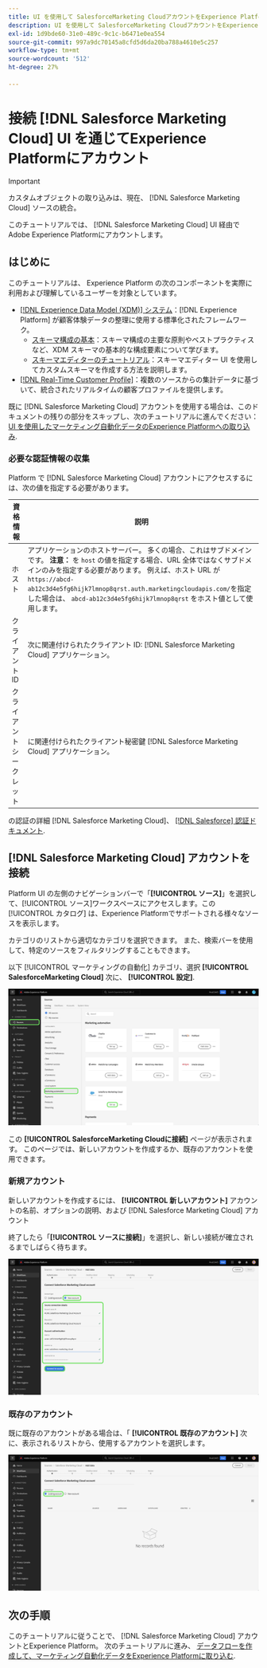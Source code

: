 ```yaml
---
title: UI を使用して SalesforceMarketing CloudアカウントをExperience Platformに接続
description: UI を使用して SalesforceMarketing CloudアカウントをExperience Platformに接続する方法を説明します。
exl-id: 1d9bde60-31e0-489c-9c1c-b6471e0ea554
source-git-commit: 997a9dc70145a8cfd5d6da20ba788a4610e5c257
workflow-type: tm+mt
source-wordcount: '512'
ht-degree: 27%

---
```


# 接続 [!DNL Salesforce Marketing Cloud] UI を通じてExperience Platformにアカウント

>[!IMPORTANT]
>
>カスタムオブジェクトの取り込みは、現在、 [!DNL Salesforce Marketing Cloud] ソースの統合。


このチュートリアルでは、 [!DNL Salesforce Marketing Cloud] UI 経由でAdobe Experience Platformにアカウントします。

## はじめに

このチュートリアルは、 Experience Platform の次のコンポーネントを実際に利用および理解しているユーザーを対象としています。

* [[!DNL Experience Data Model (XDM)]  システム](../../../../../xdm/home.md)：[!DNL Experience Platform] が顧客体験データの整理に使用する標準化されたフレームワーク。
   * [スキーマ構成の基本](../../../../../xdm/schema/composition.md)：スキーマ構成の主要な原則やベストプラクティスなど、XDM スキーマの基本的な構成要素について学びます。
   * [スキーマエディターのチュートリアル](../../../../../xdm/tutorials/create-schema-ui.md)：スキーマエディター UI を使用してカスタムスキーマを作成する方法を説明します。
* [[!DNL Real-Time Customer Profile]](../../../../../profile/home.md)：複数のソースからの集計データに基づいて、統合されたリアルタイムの顧客プロファイルを提供します。

既に [!DNL Salesforce Marketing Cloud] アカウントを使用する場合は、このドキュメントの残りの部分をスキップし、次のチュートリアルに進んでください： [UI を使用したマーケティング自動化データのExperience Platformへの取り込み](../../dataflow/marketing-automation.md).

### 必要な認証情報の収集

Platform で [!DNL Salesforce Marketing Cloud] アカウントにアクセスするには、次の値を指定する必要があります。

| 資格情報 | 説明 |
| ---------- | ----------- |
| ホスト | アプリケーションのホストサーバー。 多くの場合、これはサブドメインです。 **注意：** を `host` の値を指定する場合、URL 全体ではなくサブドメインのみを指定する必要があります。 例えば、ホスト URL が `https://abcd-ab12c3d4e5fg6hijk7lmnop8qrst.auth.marketingcloudapis.com/`を指定した場合は、 `abcd-ab12c3d4e5fg6hijk7lmnop8qrst` をホスト値として使用します。 |
| クライアント ID | 次に関連付けられたクライアント ID: [!DNL Salesforce Marketing Cloud] アプリケーション。 |
| クライアントシークレット | に関連付けられたクライアント秘密鍵 [!DNL Salesforce Marketing Cloud] アプリケーション。 |

の認証の詳細 [!DNL Salesforce Marketing Cloud]、 [[!DNL Salesforce] 認証ドキュメント](https://developer.salesforce.com/docs/atlas.en-us.mc-apis.meta/mc-apis/authentication.htm).

## [!DNL Salesforce Marketing Cloud] アカウントを接続

Platform UI の左側のナビゲーションバーで「**[!UICONTROL ソース]**」を選択して、[!UICONTROL ソース]ワークスペースにアクセスします。この [!UICONTROL カタログ] は、Experience Platformでサポートされる様々なソースを表示します。

カテゴリのリストから適切なカテゴリを選択できます。 また、検索バーを使用して、特定のソースをフィルタリングすることもできます。

以下 [!UICONTROL マーケティングの自動化] カテゴリ、選択 **[!UICONTROL SalesforceMarketing Cloud]** 次に、 **[!UICONTROL 設定]**.

![SalesforceMarketing Cloudソースが選択されたソースカタログ](../../../../images/tutorials/create/salesforce-marketing-cloud/catalog.png)

この **[!UICONTROL SalesforceMarketing Cloudに接続]** ページが表示されます。 このページでは、新しいアカウントを作成するか、既存のアカウントを使用できます。

### 新規アカウント

新しいアカウントを作成するには、 **[!UICONTROL 新しいアカウント]** アカウントの名前、オプションの説明、および [!DNL Salesforce Marketing Cloud] アカウント

終了したら「**[!UICONTROL ソースに接続]**」を選択し、新しい接続が確立されるまでしばらく待ちます。

![SalesforceMarketing Cloudの新しいアカウントを認証できる新しいアカウントインターフェイス。](../../../../images/tutorials/create/salesforce-marketing-cloud/new.png)

### 既存のアカウント

既に既存のアカウントがある場合は、「 **[!UICONTROL 既存のアカウント]** 次に、表示されるリストから、使用するアカウントを選択します。

![既存の Salesforce アカウントのリストから選択できる既存のMarketing Cloudインターフェイス。](../../../../images/tutorials/create/salesforce-marketing-cloud/existing.png)

## 次の手順

このチュートリアルに従うことで、 [!DNL Salesforce Marketing Cloud] アカウントとExperience Platform。 次のチュートリアルに進み、 [データフローを作成して、マーケティング自動化データをExperience Platformに取り込む](../../dataflow/marketing-automation.md).
